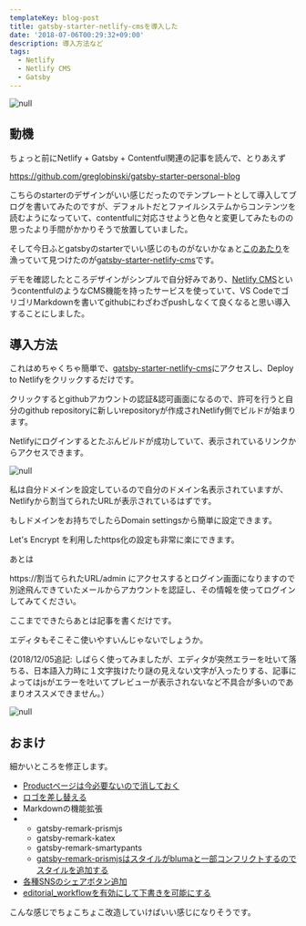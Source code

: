 ```yaml
---
templateKey: blog-post
title: gatsby-starter-netlify-cmsを導入した
date: '2018-07-06T00:29:32+09:00'
description: 導入方法など
tags:
  - Netlify
  - Netlify CMS
  - Gatsby
---
```

![null](/img/スクリーンショット-2018-07-06-0.50.49.png)

## 動機

ちょっと前にNetlify + Gatsby + Contentful関連の記事を読んで、とりあえず

<https://github.com/greglobinski/gatsby-starter-personal-blog>

こちらのstarterのデザインがいい感じだったのでテンプレートとして導入してブログを書いてみたのですが、デフォルトだとファイルシステムからコンテンツを読むようになっていて、contentfulに対応させようと色々と変更してみたものの思ったより手間がかかりそうで放置していました。

そして今日ふとgatsbyのstarterでいい感じのものがないかなぁと[このあたり](https://www.gatsbyjs.org/docs/gatsby-starters/)を漁っていて見つけたのが[gatsby-starter-netlify-cms](https://github.com/AustinGreen/gatsby-starter-netlify-cms)です。

デモを確認したところデザインがシンプルで自分好みであり、[Netlify CMS](https://www.netlifycms.org/)というcontentfulのようなCMS機能を持ったサービスを使っていて、VS CodeでゴリゴリMarkdownを書いてgithubにわざわざpushしなくて良くなると思い導入することにしました。

## 導入方法

これはめちゃくちゃ簡単で、[gatsby-starter-netlify-cms](https://github.com/AustinGreen/gatsby-starter-netlify-cms)にアクセスし、Deploy to Netlifyをクリックするだけです。

クリックするとgithubアカウントの認証&認可画面になるので、許可を行うと自分のgithub repositoryに新しいrepositoryが作成されNetlify側でビルドが始まります。

Netlifyにログインするとたぶんビルドが成功していて、表示されているリンクからアクセスできます。

![null](/img/netlify.png)

私は自分ドメインを設定しているので自分のドメイン名表示されていますが、Netlifyから割当てられたURLが表示されているはずです。

もしドメインをお持ちでしたらDomain settingsから簡単に設定できます。

Let's Encrypt を利用したhttps化の設定も非常に楽にできます。

あとは

https://割当てられたURL/admin にアクセスするとログイン画面になりますので別途飛んできていたメールからアカウントを認証し、その情報を使ってログインしてみてください。

ここまでできたらあとは記事を書くだけです。

エディタもそこそこ使いやすいんじゃないでしょうか。

(2018/12/05追記: しばらく使ってみましたが、エディタが突然エラーを吐いて落ちる、日本語入力時に１文字抜けたり謎の見えない文字が入ったりする、記事によってはjsがエラーを吐いてプレビューが表示されないなど不具合が多いのであまりオススメできません。）

![null](/img/edit.png)

## おまけ

細かいところを修正します。

* [Productページは今必要ないので消しておく](https://github.com/kunihiko-t/gatsby-starter-netlify-cms/blob/3ad6ed1016d3c7a7de4e4f2e5fcd69fdc862ed8e/src/components/Navbar.js#L22)
* [ロゴを差し替える](https://github.com/kunihiko-t/gatsby-starter-netlify-cms/blob/3ad6ed1016d3c7a7de4e4f2e5fcd69fdc862ed8e/src/components/Navbar.js#L15)
* Markdownの機能拡張
* * gatsby-remark-prismjs
  * gatsby-remark-katex
  * gatsby-remark-smartypants
  * [gatsby-remark-prismjsはスタイルがblumaと一部コンフリクトするのでスタイルを追加する](https://github.com/kunihiko-t/gatsby-starter-netlify-cms/blob/3ad6ed1016d3c7a7de4e4f2e5fcd69fdc862ed8e/src/layouts/all.sass#L45)
* [各種SNSのシェアボタン追加](https://github.com/kunihiko-t/gatsby-starter-netlify-cms/blob/3ad6ed1016d3c7a7de4e4f2e5fcd69fdc862ed8e/src/templates/blog-post.js#L49)
* [editorial_workflowを有効にして下書きを可能にする](https://github.com/kunihiko-t/gatsby-starter-netlify-cms/blob/23e446c449d2dc1005c651a1d8c9db62da0ee4c7/static/admin/config.yml#L7)

こんな感じでちょこちょこ改造していけばいい感じになりそうです。
